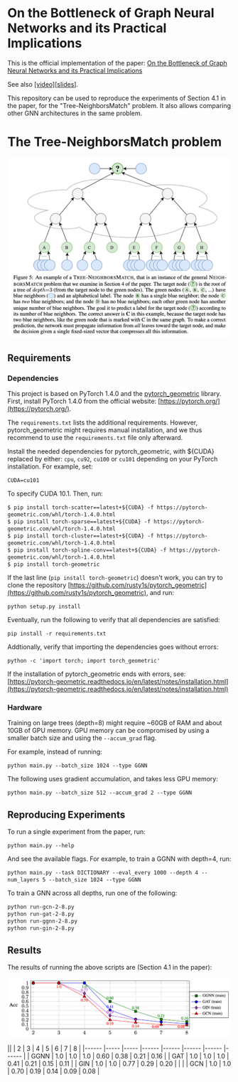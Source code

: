 # On the Bottleneck of Graph Neural Networks and its Practical Implications

This is the official implementation of the paper: [On the Bottleneck of Graph Neural Networks and its Practical Implications](https://arxiv.org/pdf/2006.05205) 

See also [[video]](https://youtu.be/vrLsEwzZTCQ)[[slides]](https://urialon.cswp.cs.technion.ac.il/wp-content/uploads/sites/83/2020/07/bottleneck_slides.pdf). 

This repository can be used to reproduce the experiments of 
Section 4.1 in the paper, for the "Tree-NeighborsMatch" problem. 
It also allows comparing other GNN architectures in the same problem.


# The Tree-NeighborsMatch problem
![alt text](images/fig5.png "Figure 5 from the paper")

## Requirements

### Dependencies
This project is based on PyTorch 1.4.0 and the [pytorch_geometric](https://pytorch-geometric.readthedocs.io/) library.
First, install PyTorch 1.4.0 from the official website: [https://pytorch.org/](https://pytorch.org/).

The `requirements.txt` lists the additional requirements.
 However, pytorch_geometric might requires manual installation, and we thus recommend to use the 
`requirements.txt` file only afterward.

Install the needed dependencies for pytorch_geometric, with ${CUDA} replaced by either:
`cpu`, `cu92`, `cu100` or `cu101` depending on your PyTorch installation.
For example, set:
```
CUDA=cu101
```
To specify CUDA 10.1.
Then, run:
```
$ pip install torch-scatter==latest+${CUDA} -f https://pytorch-geometric.com/whl/torch-1.4.0.html
$ pip install torch-sparse==latest+${CUDA} -f https://pytorch-geometric.com/whl/torch-1.4.0.html
$ pip install torch-cluster==latest+${CUDA} -f https://pytorch-geometric.com/whl/torch-1.4.0.html
$ pip install torch-spline-conv==latest+${CUDA} -f https://pytorch-geometric.com/whl/torch-1.4.0.html
$ pip install torch-geometric
``` 

If the last line (`pip install torch-geometric`) doesn't work, you can try to clone the repository [https://github.com/rusty1s/pytorch_geometric](https://github.com/rusty1s/pytorch_geometric), and run:

```
python setup.py install
```

Eventually, run the following to verify that all dependencies are satisfied:
```setup
pip install -r requirements.txt
```

Addtionally, verify that importing the dependencies goes without errors:
```
python -c 'import torch; import torch_geometric'
```

If the installation of pytorch_geometric ends with errors, see: [https://pytorch-geometric.readthedocs.io/en/latest/notes/installation.html](https://pytorch-geometric.readthedocs.io/en/latest/notes/installation.html) 

### Hardware
Training on large trees (depth=8) might require ~60GB of RAM and about 10GB of GPU memory.
GPU memory can be compromised by using a smaller batch size and using the `--accum_grad` flag.

For example, instead of running:
```
python main.py --batch_size 1024 --type GGNN
```

The following uses gradient accumulation, and takes less GPU memory:
```
python main.py --batch_size 512 --accum_grad 2 --type GGNN
```

## Reproducing Experiments

To run a single experiment from the paper, run:

```
python main.py --help
```
And see the available flags.
For example, to train a GGNN with depth=4, run:
```
python main.py --task DICTIONARY --eval_every 1000 --depth 4 --num_layers 5 --batch_size 1024 --type GGNN
```  

To train a GNN across all depths, run one of the following:
```
python run-gcn-2-8.py
python run-gat-2-8.py
python run-ggnn-2-8.py
python run-gin-2-8.py
```

## Results

The results of running the above scripts are (Section 4.1 in the paper):


![alt text](images/fig3.png "Figure 3 from the paper")


||      | 2   	| 3   	| 4    	| 5    	| 6    	| 7    	| 8    	|
|------	|-----	|-----	|------	|------	|------	|------	|------	|
| GGNN 	| 1.0 	| 1.0 	| 1.0  	| 0.60 	| 0.38 	| 0.21 	| 0.16 	|
| GAT  	| 1.0 	| 1.0 	| 1.0  	| 0.41 	| 0.21 	| 0.15 	| 0.11 	|
| GIN  	| 1.0 	| 1.0 	| 0.77 	| 0.29 	| 0.20 	|      	|      	|
| GCN  	| 1.0 	| 1.0 	| 0.70 	| 0.19 	| 0.14 	| 0.09 	| 0.08 	|
